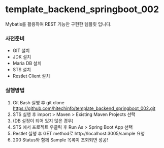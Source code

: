 # template_backend_springboot_002
Mybatis를 활용하여 REST 기능만 구현한 템플릿 입니다.

### 사전준비
- GIT 설치
- JDK 설치
- Maria DB 설치
- STS 설치
- Restlet Client 설치

### 실행방법
1. Git Bash 실행 후 git clone https://github.com/hitechinfo/template_backend_springboot_002.git
2. STS 실행 후 import > Maven > Existing Maven Projects 선택
3. (DB 설정이 되어 있지 않은 경우) 
4. STS 에서 프로젝트 우클릭 후 Run As > Spring Boot App 선택
5. Restlet 실행 후 GET method로 http://localhost:3005/sample 요청
6. 200 Status와 함께 Sample 목록이 조회되면 성공!
